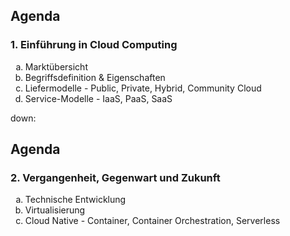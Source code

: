 ## Agenda

<h3 style="text-align: left;">1. Einführung in Cloud Computing</h3>
<ol style="list-style-type: lower-alpha;">
  <li>Marktübersicht</li>
  <li>Begriffsdefinition & Eigenschaften</li>
  <li>Liefermodelle - Public, Private, Hybrid, Community Cloud</li>
  <li>Service-Modelle - IaaS, PaaS, SaaS</li>
</ol>

down:

## Agenda

<h3 style="text-align: left;">2. Vergangenheit, Gegenwart und Zukunft</h3>
<ol style="list-style-type: lower-alpha;">
  <li>Technische Entwicklung</li>
  <li>Virtualisierung</li>
  <li>Cloud Native - Container, Container Orchestration, Serverless</li>
</ol>
